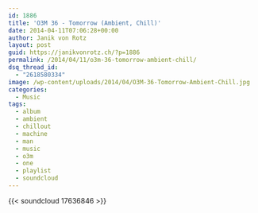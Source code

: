 ```yaml
---
id: 1886
title: 'O3M 36 - Tomorrow (Ambient, Chill)'
date: 2014-04-11T07:06:28+00:00
author: Janik von Rotz
layout: post
guid: https://janikvonrotz.ch/?p=1886
permalink: /2014/04/11/o3m-36-tomorrow-ambient-chill/
dsq_thread_id:
  - "2618580334"
image: /wp-content/uploads/2014/04/O3M-36-Tomorrow-Ambient-Chill.jpg
categories:
  - Music
tags:
  - album
  - ambient
  - chillout
  - machine
  - man
  - music
  - o3m
  - one
  - playlist
  - soundcloud
---
```

{{< soundcloud 17636846 >}}